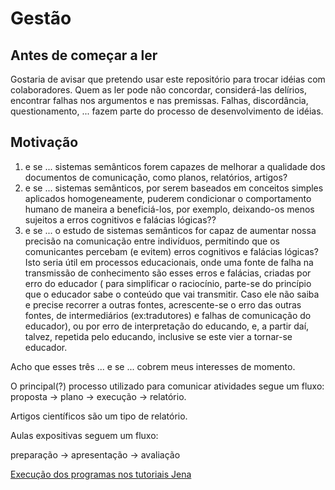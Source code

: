 # Gestão

## Antes de começar a ler

Gostaria de avisar que pretendo usar este repositório para trocar idéias com colaboradores. Quem as ler pode não concordar, considerá-las delírios, encontrar falhas nos argumentos e nas premissas. Falhas, discordância, questionamento, ... fazem parte do processo de desenvolvimento de idéias.

## Motivação


1. e se ... sistemas semânticos forem capazes de melhorar a qualidade dos documentos de comunicação, como planos, relatórios, artigos?
2. e se ... sistemas semânticos, por serem baseados em conceitos simples aplicados homogeneamente, puderem condicionar o comportamento humano de maneira a beneficiá-los, por exemplo, deixando-os menos sujeitos a erros cognitivos e falácias lógicas??
3. e se ... o estudo de sistemas semânticos for capaz de aumentar nossa precisão na comunicação entre indivíduos, permitindo que os comunicantes percebam (e evitem) erros cognitivos e falácias lógicas? Isto seria útil em processos educacionais, onde uma fonte de falha na transmissão de conhecimento são esses erros e falácias, criadas por erro do educador ( para simplificar o raciocínio, parte-se do princípio que o educador sabe o conteúdo que vai transmitir. Caso ele não saiba e precise recorrer a outras fontes, acrescente-se o erro das outras fontes, de intermediários (ex:tradutores) e falhas de comunicação do educador), ou por erro de interpretação do educando, e, a partir daí, talvez, repetida pelo educando, inclusive se este vier a tornar-se educador.

Acho que esses três ... e se ... cobrem meus interesses de momento.

O principal(?) processo utilizado para comunicar atividades segue um fluxo: proposta -> plano -> execução -> relatório. 

Artigos científicos são um tipo de relatório.

Aulas expositivas seguem um fluxo:

preparação -> apresentação -> avaliação

[Execução dos programas nos tutoriais Jena](ExecucaoTutoriaisJena.md)

